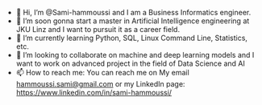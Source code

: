 - 👋 Hi, I’m @Sami-hammoussi and I am a Business Informatics engineer.
- 👀 I’m soon gonna start a master in Artificial Intelligence engineering at JKU Linz and I want to pursuit it as a career field.
- 🌱 I’m currently learning Python, SQL, Linux Command Line, Statistics, etc.
- 💞️ I’m looking to collaborate on machine and deep learning models and I want to work on advanced project in the field of Data Science and AI
- 📫 How to reach me: You can reach me on My email hammoussi.sami@gmail.com or my LinkedIn page:  https://www.linkedin.com/in/sami-hammoussi/
